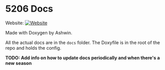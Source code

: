 # 5206 Docs

Website: [![Website](https://github.com/The-Knights-of-Ni/5206-docs/actions/workflows/deploy.yml/badge.svg)](https://the-knights-of-ni.github.io/5206-docs/)

Made with Doxygen by Ashwin.

All the actual docs are in the `docs` folder. The Doxyfile is in the root of the repo and holds the config.

**TODO: Add info on how to update docs periodically and when there's a new season**
